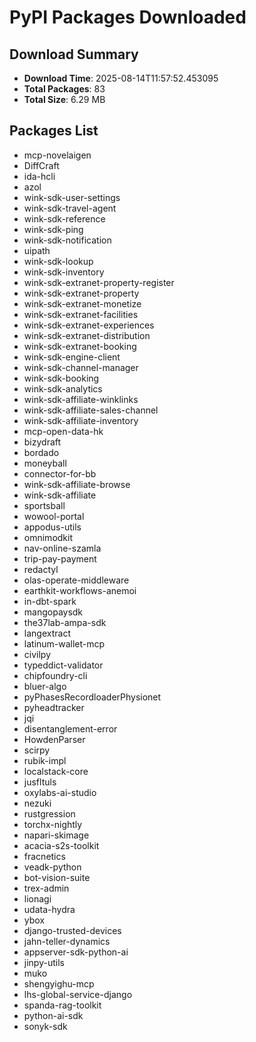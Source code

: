 # PyPI Packages Downloaded

## Download Summary
- **Download Time**: 2025-08-14T11:57:52.453095
- **Total Packages**: 83
- **Total Size**: 6.29 MB

## Packages List
- mcp-novelaigen
- DiffCraft
- ida-hcli
- azol
- wink-sdk-user-settings
- wink-sdk-travel-agent
- wink-sdk-reference
- wink-sdk-ping
- wink-sdk-notification
- uipath
- wink-sdk-lookup
- wink-sdk-inventory
- wink-sdk-extranet-property-register
- wink-sdk-extranet-property
- wink-sdk-extranet-monetize
- wink-sdk-extranet-facilities
- wink-sdk-extranet-experiences
- wink-sdk-extranet-distribution
- wink-sdk-extranet-booking
- wink-sdk-engine-client
- wink-sdk-channel-manager
- wink-sdk-booking
- wink-sdk-analytics
- wink-sdk-affiliate-winklinks
- wink-sdk-affiliate-sales-channel
- wink-sdk-affiliate-inventory
- mcp-open-data-hk
- bizydraft
- bordado
- moneyball
- connector-for-bb
- wink-sdk-affiliate-browse
- wink-sdk-affiliate
- sportsball
- wowool-portal
- appodus-utils
- omnimodkit
- nav-online-szamla
- trip-pay-payment
- redactyl
- olas-operate-middleware
- earthkit-workflows-anemoi
- in-dbt-spark
- mangopaysdk
- the37lab-ampa-sdk
- langextract
- latinum-wallet-mcp
- civilpy
- typeddict-validator
- chipfoundry-cli
- bluer-algo
- pyPhasesRecordloaderPhysionet
- pyheadtracker
- jqi
- disentanglement-error
- HowdenParser
- scirpy
- rubik-impl
- localstack-core
- jusfltuls
- oxylabs-ai-studio
- nezuki
- rustgression
- torchx-nightly
- napari-skimage
- acacia-s2s-toolkit
- fracnetics
- veadk-python
- bot-vision-suite
- trex-admin
- lionagi
- udata-hydra
- ybox
- django-trusted-devices
- jahn-teller-dynamics
- appserver-sdk-python-ai
- jinpy-utils
- muko
- shengyighu-mcp
- lhs-global-service-django
- spanda-rag-toolkit
- python-ai-sdk
- sonyk-sdk
